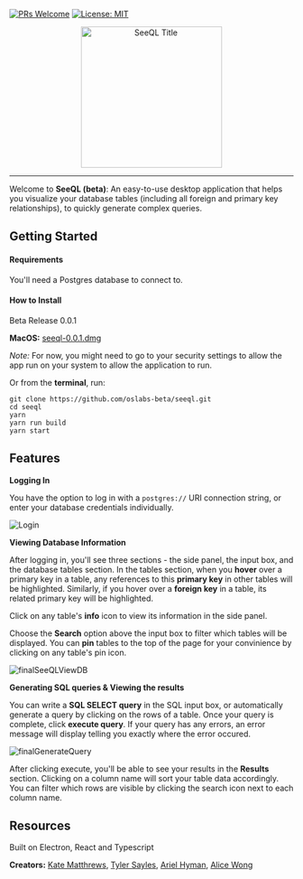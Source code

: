 [![PRs Welcome](https://img.shields.io/badge/PRs-welcome-brightgreen.svg?style=flat-square)](http://makeapullrequest.com)
[![License: MIT](https://img.shields.io/badge/License-MIT-yellow.svg)](https://opensource.org/licenses/MIT)

<p align="center">
<img width="250" alt="SeeQL Title" src="https://user-images.githubusercontent.com/29069478/60289605-ca915b80-98e4-11e9-943f-c40cb919c21e.png">
</p>

---

Welcome to **SeeQL (beta)**: An easy-to-use desktop application that helps you visualize your database tables (including all foreign and primary key relationships), to quickly generate complex queries. 

## Getting Started

#### Requirements

You'll need a Postgres database to connect to.

#### How to Install

Beta Release 0.0.1

**MacOS:** [seeql-0.0.1.dmg](https://github.com/oslabs-beta/seeql/releases/download/v0.0.1/SeeQL-0.0.1-beta.dmg)

*Note:* For now, you might need to go to your security settings to allow the app run on your system to allow the application to run. 

Or from the **terminal**, run:

```
git clone https://github.com/oslabs-beta/seeql.git
cd seeql
yarn
yarn run build
yarn start

```


## Features

**Logging In**

You have the option to log in with a `postgres://` URI connection string, or enter your database credentials individually.

![Login](https://user-images.githubusercontent.com/29069478/60288146-936d7b00-98e1-11e9-8bf3-2cffdef82ff0.gif)

**Viewing Database Information**

After logging in, you'll see three sections - the side panel, the input box, and the database tables section. In the tables section, when you **hover** over a primary key in a table, any references to this **primary key** in other tables will be highlighted. Similarly, if you hover over a **foreign key** in a table, its related primary key will be highlighted.

Click on any table's **info** icon to view its information in the side panel.

Choose the **Search** option above the input box to filter which tables will be displayed. You can **pin** tables to the top of the page for your convinience by clicking on any table's pin icon.

![finalSeeQLViewDB](https://user-images.githubusercontent.com/29069478/60296862-00d6d700-98f5-11e9-9bf5-c0e15fee21ee.gif)

**Generating SQL queries & Viewing the results**

You can write a **SQL SELECT query** in the SQL input box, or automatically generate a query by clicking on the rows of a table. Once your query is complete, click **execute query**. If your query has any errors, an error message will display telling you exactly where the error occured.

![finalGenerateQuery](https://user-images.githubusercontent.com/29069478/60296884-0af8d580-98f5-11e9-8d26-06cb5c58f270.gif)

After clicking execute, you'll be able to see your results in the **Results** section. Clicking on a column name will sort your table data accordingly.
You can filter which rows are visible by clicking the search icon next to each column name.


## Resources

Built on Electron, React and Typescript

**Creators:** [Kate Matthrews](http://github.com/katesmatthews), [Tyler Sayles](https://github.com/saylestyler), [Ariel Hyman](https://github.com/AHyman18), [Alice Wong](https://github.com/aliicewong)
